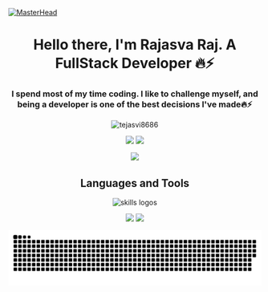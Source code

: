  
[![MasterHead](https://firebasestorage.googleapis.com/v0/b/flexi-coding.appspot.com/o/dempgi7-520f8d5f-63d4-4453-8822-dbc149ae27f8.gif?alt=media&token=91c0c7b2-93c3-4029-b011-1a8703c5730d)](https://rishavchanda.io)
<p > 
<h1 align="center">Hello there, I'm Rajasva Raj. A FullStack Developer 🔥⚡ </h1>
<h3 align="center">I spend most of my time coding. I like to challenge myself, and being a developer is one of the
    best decisions I've made🔥⚡</h3>
    
<p align="center"> <img
        src="https://komarev.com/ghpvc/?username=Rajasva-Raj-CODE&label=Profile%20views&color=0e75b6&style=flat"
        alt="tejasvi8686" /> </p>
<p align="center">
    <img
        src="https://github-readme-stats.vercel.app/api?username=Rajasva-Raj-CODE&show_icons=true&theme=tokyonight&hide_border=true" />
    <img
        src="https://github-readme-stats.vercel.app/api/top-langs/?username=Rajasva-Raj-CODE&layout=compact&langs_count=10&theme=tokyonight&hide_border=true&count-private=true" />
</p>

<p align="center">
    <img
        src="https://github-profile-summary-cards.vercel.app/api/cards/profile-details?username=Rajasva-Raj-CODE&theme=tokyonight" />
</p>

<h2 align="center">Languages and Tools</h2>
<p align="center">
    <img src="https://skillicons.dev/icons?i=git,github,express,cypress,redux,vite,html,css,sass,tailwind,nodejs,js,ts,react,solidity,nextjs,firebase,mongodb,figma,prisma&perline=10"
        alt="skills logos" />
</p>



<p align="center">
    <img src="http://github-readme-streak-stats.herokuapp.com?user=Rajasva-Raj-CODE&theme=tokyonight&hide_border=true" />
    <img
        src="https://github-profile-summary-cards.vercel.app/api/cards/most-commit-language?username=Rajasva-Raj-CODE&theme=tokyonight" />
</p>

<p align="center">
    <img src="https://github.com/tejasvi8686/tejasvi8686/blob/output/github-contribution-grid-snake-dark.svg" />
</p>


  
</p>
</p>
